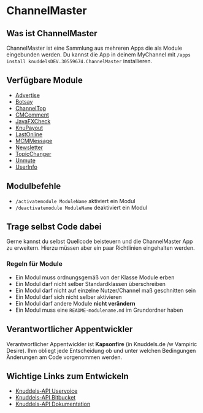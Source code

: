 # ChannelMaster

## Was ist ChannelMaster
ChannelMaster ist eine Sammlung aus mehreren Apps die als Module eingebunden werden. Du kannst die App in deinem MyChannel mit `/apps install knuddelsDEV.30559674.ChannelMaster` installieren.

## Verfügbare Module
* [Advertise](README-advertise.md)
* [Botsay](README-botsay.md)
* [ChannelTop](README-channeltop.md)
* [CMComment](README-cmcomment.md)
* [JavaFXCheck](README-javafxcheck.md)
* [KnuPayout](README-knupayout.md)
* [LastOnline](README-lastonline.md)
* [MCMMessage](README-mcmmessage.md)
* [Newsletter](README-newsletter.md)
* [TopicChanger](README-topicchanger.md)
* [Unmute](README-unmute.md)
* [UserInfo](README-userinfo.md)


## Modulbefehle
* `/activatemodule ModuleName` aktiviert ein Modul
* `/deactivatemodule ModuleName` deaktiviert ein Modul

## Trage selbst Code dabei
Gerne kannst du selbst Quellcode beisteuern und die ChannelMaster App zu erweitern. Hierzu müssen aber ein paar Richtlinien eingehalten werden.

### Regeln für Module
* Ein Modul muss ordnungsgemäß von der Klasse Module erben
* Ein Modul darf nicht selber Standardklassen überschreiben
* Ein Modul darf nicht auf einzelne Nutzer/Channel maß geschnitten sein
* Ein Modul darf sich nicht selber aktivieren
* Ein Modul darf andere Module **nicht verändern**
* Ein Modul muss eine `README-modulename.md` im Grundordner haben


## Verantwortlicher Appentwickler
Verantwortlicher Appentwickler ist **Kapsonfire** (in Knuddels.de /w Vampiric Desire).
Ihm obliegt jede Entscheidung ob und unter welchen Bedingungen Änderungen am Code vorgenommen werden.

## Wichtige Links zum Entwickeln
* [Knuddels-API Uservoice](https://knuddels-api.uservoice.com/)
* [Knuddels-API Bitbucket](https://bitbucket.org/knuddels/user-apps/overview)
* [Knuddels-API Dokumentation](http://developer.knuddels.de/docs/)
